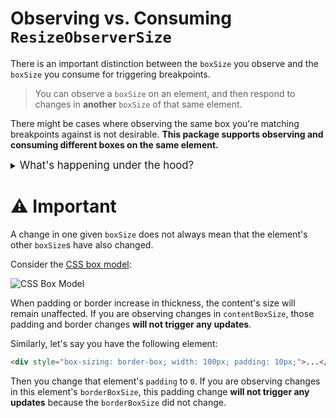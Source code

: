 # Observing vs. Consuming `ResizeObserverSize`

There is an important distinction between the `boxSize` you observe and the `boxSize` you consume for triggering breakpoints.

> You can observe a `boxSize` on an element, and then respond to changes in **another** `boxSize` of that same element.

There might be cases where observing the same box you're matching breakpoints against is not desirable. **This package supports observing and consuming different boxes on the same element.**

<details>
<summary><big>What's happening under the hood?</big></summary>

Consider this example code and chain of events:

```jsx
import { Observe, useBreakpoints } from '@envato/react-breakpoints';

const MyObservedElementComponent = () => (
  /* observed changes to `contentBoxSize` will update Observe's context */
  <Observe box='content-box'>
    {({ observedElementProps }) => (
      <div {...observedElementProps}>
        <ChildComponent />
      </div>
    )}
  </Observe>
);

const ChildComponent = () => {
  const options = {
    widths: {
      0: 'foo',
      1000: 'bar'
    },

    /* above widths are matched against `devicePixelContentBoxSize` */
    box: 'device-pixel-content-box'
  };

  const { widthMatch: label } = useBreakpoints(options);

  return <div className={label}>This element is currently within the {label} range.</div>;
};
```

1. You start observing an element's `contentBoxSize`. `<Observe>` puts a `ResizeObserverEntry` on its context. **This object contains all box sizes of the observed element.**
1. `<ChildComponent>` is aware of **all of the element's box sizes** via `<Observe>`'s context. You decide you want to apply your breakpoints using the `devicePixelContentBoxSize` information.
1. A moment later, the element's `contentBoxSize` changes.
1. `<Observe>` updates the `ResizeObserverEntry` on its context, and `<ChildComponent>` responds accordingly.
1. Then, the element's `borderBoxSize` changes, but **not** its `contentBoxSize` (for example, when a CSS animation adds additional padding to an element).
1. Because `borderBoxSize` is not observed, `<Observe>`'s context does not get updated, and therefore `<ChildComponent>` does not update.
1. Finally, after a while longer, the element's `devicePixelContentBoxSize` changes.
1. Even though `<ChildComponent>` uses this box's size, `<Observe>` is not observing changes on this box, and does not update its context to inform `<ChildComponent>`.
</details>

# ⚠️ Important

A change in one given `boxSize` does not always mean that the element's other `boxSize`s have also changed.

Consider the [CSS box model](https://en.wikipedia.org/wiki/CSS_box_model#/media/File:Boxmodell-detail.png):

![CSS Box Model](css-box-model.png)

When padding or border increase in thickness, the content's size will remain unaffected. If you are observing changes in `contentBoxSize`, those padding and border changes **will not trigger any updates**.

Similarly, let's say you have the following element:

```html
<div style="box-sizing: border-box; width: 100px; padding: 10px;">...</div>
```

Then you change that element's `padding` to `0`. If you are observing changes in this element's `borderBoxSize`, this padding change **will not trigger any updates** because the `borderBoxSize` did not change.
